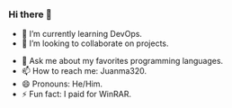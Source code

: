 ### Hi there 👋

<!--
- 🔭 I’m currently working on ...
-->
- 🌱 I’m currently learning DevOps.
- 👯 I’m looking to collaborate on projects.
<!--
- 🤔 I’m looking for help with ...
-->
- 💬 Ask me about my favorites programming languages.
- 📫 How to reach me: Juanma320.
- 😄 Pronouns: He/Him.
- ⚡ Fun fact: I paid for WinRAR.